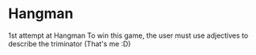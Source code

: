 # Hangman
1st attempt at Hangman
To win this game, the user must use adjectives to describe the triminator (That's me :D)
